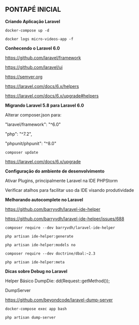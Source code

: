 
## PONTAPÉ INICIAL

**Criando Aplicação Laravel**

```
docker-compose up -d

docker logs micro-videos-app -f
```

**Conhecendo o Laravel 6.0**

https://github.com/laravel/framework

https://github.com/laravel/ui

https://semver.org

https://laravel.com/docs/6.x/helpers

https://laravel.com/docs/6.x/upgrade#helpers

**Migrando Laravel 5.8 para Laravel 6.0**

Alterar composer.json para: 

"laravel/framework": "^6.0"

"php": "^7.2",

"phpunit/phpunit": "^8.0"

```
composer update
```

https://laravel.com/docs/6.x/upgrade

**Configuração do ambiente de desenvolvimento**

Ativar Plugins, principalmente Laravel na IDE PHPStorm

Verificar atalhos para facilitar uso da IDE visando produtividade

**Melhorando autocomplete no Laravel**

https://github.com/barryvdh/laravel-ide-helper

https://github.com/barryvdh/laravel-ide-helper/issues/688

```
composer require --dev barryvdh/laravel-ide-helper

php artisan ide-helper:generate

php artisan ide-helper:models no

composer require --dev doctrine/dbal:~2.3

php artisan ide-helper:meta

```

**Dicas sobre Debug no Laravel**

Helper Básico DumpDie: dd(Request::getMethod());

DumpServer

https://github.com/beyondcode/laravel-dump-server

```
docker-compose exec app bash

php artisan dump-server

```